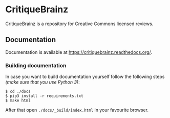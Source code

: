 # CritiqueBrainz

CritiqueBrainz is a repository for Creative Commons licensed reviews.

## Documentation

Documentation is available at https://critiquebrainz.readthedocs.org/.
 
### Building documentation

In case you want to build documentation yourself follow the following steps
*(make sure that you use Python 3)*:

    $ cd ./docs
    $ pip3 install -r requirements.txt
    $ make html

After that open `./docs/_build/index.html` in your favourite browser.
